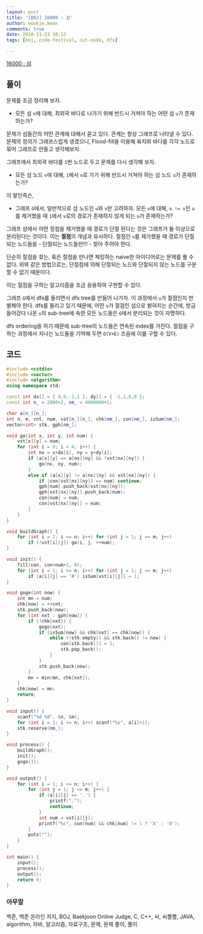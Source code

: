 ```yaml
---
layout: post
title: '[BOJ] 16000 : 섬'
author: wookje.kwon
comments: true
date: 2018-11-23 10:12
tags: [boj, code-festival, cut-node, dfs]

---
```


[16000 : 섬](https://www.acmicpc.net/problem/16000)  

## 풀이

문제를 조금 정리해 보자.

* 모든 섬 `v`에 대해, 최외곽 바다로 나가기 위해 반드시 거쳐야 하는 어떤 섬 `u`가 존재하는가?

문제가 섬들간의 어떤 관계에 대해서 묻고 있다. 관계는 항상 그래프로 나타낼 수 있다. 문제의 정의가 그래프스럽게 생겼으니, Flood-fill을 이용해 육지와 바다를 각각 노드로 묶어 그래프로 만들고 생각해보자.

그래프에서 최외곽 바다를 `1`번 노드로 두고 문제를 다시 생각해 보자.

* 모든 섬 노드 `v`에 대해, `1`에서 `v`로 가기 위해 반드시 거쳐야 하는 섬 노드 `u`가 존재하는가?

이 말인즉슨,

* 그래프 `G`에서, 일반적으로 섬 노드인 `u`와 `v`만 고려하자. 모든 `v`에 대해, `u != v`인 `u`를 제거했을 때 `1`에서 `v`로의 경로가 존재하지 않게 되는 `u`가 존재하는가?

그래프 상에서 어떤 정점을 제거했을 때 경로가 단절 된다는 것은 그래프가 둘 이상으로 분리된다는 것이다. 이는 **절점**의 개념과 유사하다. 절점인 `u`를 제거했을 때 경로가 단절되는 노드들을 - 단절되는 노드들만!!! - 찾아 주어야 한다.

단순히 절점을 찾는, 혹은 절점을 만나면 체킹하는 naive한 아이디어로는 문제를 풀 수 없다. 위와 같은 방법으로는, 단절점에 의해 단절되는 노드와 단절되지 않는 노드를 구분할 수 없기 때문이다.

이는 절점을 구하는 알고리즘을 조금 응용하여 구현할 수 있다.

그래프 `G`에서 dfs를 돌리면서 dfs tree를 만들어 나가자. 이 과정에서 `u`가 절점인지 판별해야 한다. dfs를 돌리고 있기 때문에, 어떤 `u`가 절점인 섬으로 밝혀지는 순간에, 방금 들어갔다 나온 `u`의 sub-tree에 속한 모든 노드들은 `G`에서 분리되는 것이 자명하다.

dfs ordering을 하기 때문에 sub-tree의 노드들은 연속된 index를 가진다. 절점을 구하는 과정에서 지나는 노드들을 기억해 두면 `O(V+E)` 즈음에 이를 구할 수 있다.

## 코드

```cpp
#include <cstdio>
#include <vector>
#include <algorithm>
using namespace std;

const int dx[] = { 0,0,-1,1 }, dy[] = { -1,1,0,0 };
const int n_ = 2000+2, nm_ = 4000000+1;

char a[n_][n_];
int n, m, cnt, num, vst[n_][n_], chk[nm_], con[nm_], isSum[nm_];
vector<int> stk, gph[nm_];

void go(int x, int y, int num) {
    vst[x][y] = num;
    for (int i = 0; i < 4; i++) {
        int nx = x+dx[i], ny = y+dy[i];
        if (a[x][y] == a[nx][ny] && !vst[nx][ny]) {
            go(nx, ny, num);
        }
        else if (a[x][y] != a[nx][ny] && vst[nx][ny]) {
            if (con[vst[nx][ny]] == num) continue;
            gph[num].push_back(vst[nx][ny]);
            gph[vst[nx][ny]].push_back(num);
            con[num] = num;
            con[vst[nx][ny]] = num;
        }
    }
}

void buildGraph() {
    for (int i = 1; i <= n; i++) for (int j = 1; j <= m; j++)
        if (!vst[i][j]) go(i, j, ++num);
}

void init() {
    fill(con, con+num+1, 0);
    for (int i = 1; i <= n; i++) for (int j = 1; j <= m; j++)
        if (a[i][j] == '#') isSum[vst[i][j]] = 1;
}

void gogo(int now) {
    int mn = num;
    chk[now] = ++cnt;
    stk.push_back(now);
    for (int nxt : gph[now]) {
        if (!chk[nxt]) {
            gogo(nxt);
            if (isSum[now] && chk[nxt] == chk[now]) {
                while (!stk.empty() && stk.back() != now) {
                    con[stk.back()] = 1;
                    stk.pop_back();
                }
            }
            stk.push_back(now);
        }
        mn = min(mn, chk[nxt]);
    }
    chk[now] = mn;
    return;
}

void input() {
    scanf("%d %d", &n, &m);
    for (int i = 1; i <= n; i++) scanf("%s", a[i]+1);
    stk.reserve(nm_);
}

void process() {
    buildGraph();
    init();
    gogo(1);
}

void output() {
    for (int i = 1; i <= n; i++) {
        for (int j = 1; j <= m; j++) {
            if (a[i][j] == '.') {
                printf(".");
                continue;
            }
            int num = vst[i][j];
            printf("%c", con[num] && chk[num] != 1 ? 'X' : 'O');
        }
        puts("");
    }
}

int main() {
    input();
    process();
    output();
    return 0;
}
```  

### 아무말  
백준, 백준 온라인 저지, BOJ, Baekjoon Online Judge, C, C++, 씨, 씨쁠쁠, JAVA, algorithm, 자바, 알고리즘, 자료구조, 문제, 문제 풀이, 풀이
